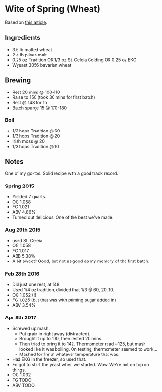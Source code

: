 # Wite of Spring (Wheat)

Based on [this article](http://byo.com/issues/item/1574-weissbier).

## Ingredients

* 3.6 lb malted wheat
* 2.4 lb pilsen malt
* 0.25 oz Tradition OR 1/3 oz St. Celeia Golding OR 0.25 oz EKG
* Wyeast 3056 bavarian wheat

## Brewing

* Rest 20 mins @ 100-110
* Raise to 150 (took 30 mins for first batch)
* Rest @ 148 for 1h
* Batch sparge 15 @ 170-180

### Boil
* 1/3 hops Tradition @ 60
* 1/3 hops Tradition @ 20
* Irish moss @ 20
* 1/3 hops Tradition @ 10

## Notes

One of my go-tos. Solid recipe with a good track record.

### Spring 2015
* Yielded 7 quarts.
* OG 1.058
* FG 1.021
* ABV 4.86%
* Turned out delicious! One of the best we've made.

### Aug 29th 2015
* used St. Celeia
* OG 1.058
* FG 1.017
* ABB 5.38%
* A bit sweet? Good, but not as good as my memory of the first batch.

### Feb 28th 2016
* Did just one rest, at 148.
* Used 1/4 oz tradition, divided that 1/3 @ 60, 20, 10.
* OG 1.052 (!)
* FG 1.025 (but that was with priming sugar added in)
* ABV 3.54%

### Apr 8th 2017
* Screwed up mash.
    * Put grain in right away (distracted).
    * Brought it up to 100, then rested 20 mins.
    * Then tried to bring it to 142. Thermometer read ~125, but mash looked like
      it was boiling. On testing, thermometer seemed to work...
    * Mashed for 1hr at whatever temperature that was.
* Had EKG in the freezer, so used that.
* Forgot to start the yeast when we started. Wow. We're not on top on things.
* OG 1.032
* FG TODO
* ABV TODO
